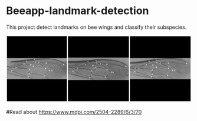 # Beeapp-landmark-detection

This project detect landmarks on bee wings and classify their subspecies.

![alt text](https://github.com/walterBSG/Beeapp-landmark-detection/blob/master/resultados/bee_landmarks.png)

#Read about
https://www.mdpi.com/2504-2289/6/3/70
